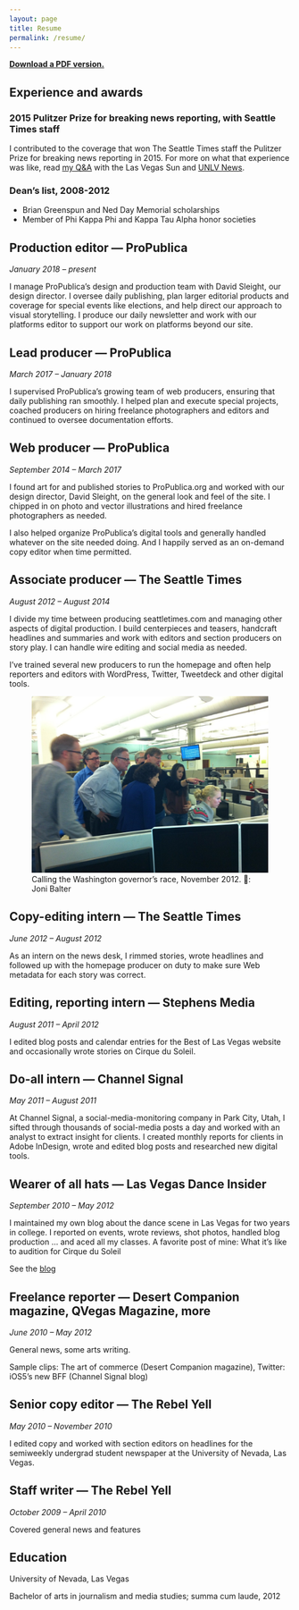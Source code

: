 ```yaml
---
layout: page
title: Resume
permalink: /resume/
---
```


**[Download a PDF version.](http://hannah-birch.github.io/assets/img/birch-resume-201901-public.pdf)**

## Experience and awards

<h3><strong>2015 Pulitzer Prize for breaking news reporting, with Seattle Times staff</strong></h3>

I contributed to the coverage that won The Seattle Times staff the Pulitzer Prize for breaking news reporting in 2015. For more on what that experience was like, read [my Q&A](http://lasvegassun.com/news/2015/may/14/unlv-grad-talks-winning-pulitzer-what-journalists-/) with the Las Vegas Sun and [UNLV News](https://www.unlv.edu/news/article/journalism-graduate-part-pulitzer-prize-winning-team).

<h3><strong>Dean’s list, 2008-2012</strong></h3>

- Brian Greenspun and Ned Day Memorial scholarships
- Member of Phi Kappa Phi and Kappa Tau Alpha honor societies

## Production editor — ProPublica

_January 2018 – present_

I manage ProPublica’s design and production team with David Sleight, our design director. I oversee daily publishing, plan larger editorial products and coverage for special events like elections, and help direct our approach to visual storytelling. I produce our daily newsletter and work with our platforms editor to support our work on platforms beyond our site.

## Lead producer — ProPublica

_March 2017 – January 2018_

I supervised ProPublica’s growing team of web producers, ensuring that daily publishing ran smoothly. I helped plan and execute special projects, coached producers on hiring freelance photographers and editors and continued to oversee documentation efforts.

## Web producer — ProPublica

_September 2014 – March 2017_

I found art for and published stories to ProPublica.org and worked with our design director, David Sleight, on the general look and feel of the site. I chipped in on photo and vector illustrations and hired freelance photographers as needed.

I also helped organize ProPublica’s digital tools and generally handled whatever on the site needed doing. And I happily served as an on-demand copy editor when time permitted.

## Associate producer — The Seattle Times

_August 2012 – August 2014_

I divide my time between producing seattletimes.com and managing other aspects of digital production. I build centerpieces and teasers, handcraft headlines and summaries and work with editors and section producers on story play. I can handle wire editing and social media as needed.

I’ve trained several new producers to run the homepage and often help reporters and editors with WordPress, Twitter, Tweetdeck and other digital tools.

<figure>
  <img src="/assets/img/20121110-gov-race.jpg"/>
  <figcaption>Calling the Washington governor’s race, November 2012. 📸: Joni Balter</figcaption>
</figure>

<!-- More in Projects → -->

## Copy-editing intern — The Seattle Times

_June 2012 – August 2012_

As an intern on the news desk, I rimmed stories, wrote headlines and followed up with the homepage producer on duty to make sure Web metadata for each story was correct.

## Editing, reporting intern — Stephens Media

_August 2011 – April 2012_

I edited blog posts and calendar entries for the Best of Las Vegas website and occasionally wrote stories on Cirque du Soleil.

## Do-all intern — Channel Signal

_May 2011 – August 2011_

At Channel Signal, a social-media-monitoring company in Park City, Utah, I sifted through thousands of social-media posts a day and worked with an analyst to extract insight for clients. I created monthly reports for clients in Adobe InDesign, wrote and edited blog posts and researched new digital tools.

## Wearer of all hats — Las Vegas Dance Insider

_September 2010 – May 2012_

I maintained my own blog about the dance scene in Las Vegas for two years in college. I reported on events, wrote reviews, shot photos, handled blog production … and aced all my classes. A favorite post of mine: What it’s like to audition for Cirque du Soleil

See the [blog](https://lasvegasdanceinsider.wordpress.com/)

## Freelance reporter — Desert Companion magazine, QVegas Magazine, more

_June 2010 – May 2012_

General news, some arts writing.

Sample clips: The art of commerce (Desert Companion magazine), Twitter: iOS5’s new BFF (Channel Signal blog)

## Senior copy editor — The Rebel Yell

_May 2010 – November 2010_

I edited copy and worked with section editors on headlines for the semiweekly undergrad student newspaper at the University of Nevada, Las Vegas.

## Staff writer — The Rebel Yell

_October 2009 – April 2010_

Covered general news and features

## Education

University of Nevada, Las Vegas

Bachelor of arts in journalism and media studies; summa cum laude, 2012
